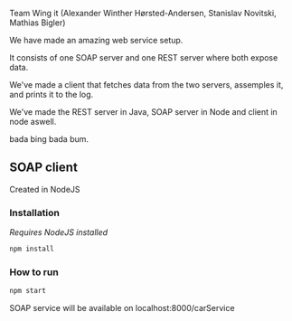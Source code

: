 Team Wing it (Alexander Winther Hørsted-Andersen, Stanislav Novitski, Mathias Bigler)

We have made an amazing web service setup.

It consists of one SOAP server and one REST server where both expose data.

We've made a client that fetches data from the two servers, assemples it, and prints it to the log.

We've made the REST server in Java, SOAP server in Node and client in node aswell.

bada bing bada bum.

## SOAP client
Created in NodeJS
### Installation
*Requires NodeJS installed*

```javascript
npm install
```
### How to run
```javascript
npm start
```
SOAP service will be available on localhost:8000/carService
